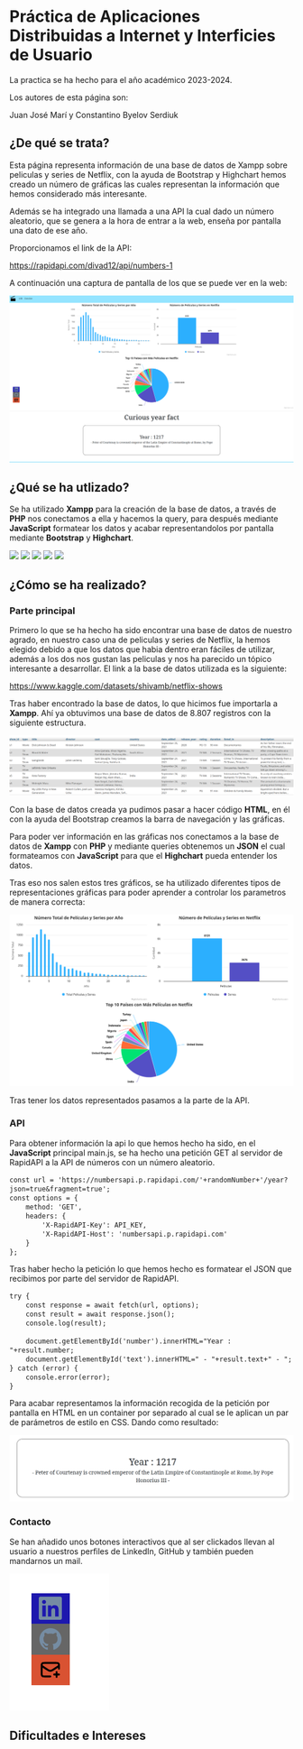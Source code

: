 # Práctica de Aplicaciones Distribuidas a Internet y Interficies de Usuario
La practica se ha hecho para el año académico 2023-2024.

Los autores de esta página son:

Juan José Marí y Constantino Byelov Serdiuk


## ¿De qué se trata?

Esta página representa información de una base de datos de Xampp sobre peliculas y series de Netflix, con la ayuda de Bootstrap y Highchart hemos creado un número de gráficas las cuales representan la información que hemos considerado más interesante.

Además se ha integrado una llamada a una API la cual dado un número aleatorio, que se genera a la hora de entrar a la web, enseña por pantalla una dato de ese año. 

Proporcionamos el link de la API:

https://rapidapi.com/divad12/api/numbers-1

A continuación una captura de pantalla de los que se puede ver en la web:


<img src="readMeFiles/captura.png">

## ¿Qué se ha utlizado?
Se ha utilizado **Xampp** para la creación de la base de datos, a través de **PHP** nos conectamos a ella y hacemos la query, para después mediante **JavaScript** formatear los datos y acabar representandolos por pantalla mediante **Bootstrap** y **Highchart**.

<p>
<img src="https://img.shields.io/badge/-Xampp-E34F55?style=flat&logo=xampp&logoColor=white">
<img src="https://img.shields.io/badge/-HTML5-FFFF0?style=flat&logo=html5&logoColor=white">
<img src="https://img.shields.io/badge/-PHP-8A2BE2?style=flat&logo=php&logoColor=white">
<img src="https://img.shields.io/badge/-JavaScript-FFA500?style=flat&logo=javascript&logoColor=white">
<img src="https://img.shields.io/badge/-Bootstrap-000?style=flat&logo=bootstrap&logoColor=white">
</p>

## ¿Cómo se ha realizado?

### Parte principal

Primero lo que se ha hecho ha sido encontrar una base de datos de nuestro agrado, en nuestro caso una de peliculas y series de Netflix, la hemos elegido debido a que los datos que habia dentro eran fáciles de utilizar, además a los dos nos gustan las peliculas y nos ha parecido un tópico interesante a desarrollar. El link a la base de datos utilizada es la siguiente:

https://www.kaggle.com/datasets/shivamb/netflix-shows

Tras haber encontrado la base de datos, lo que hicimos fue importarla a **Xampp**. Ahí ya obtuvimos una base de datos de 8.807 registros con la siguiente estructura.

<img src="readMeFiles/xampp.png"><br>

Con la base de datos creada ya pudimos pasar a hacer código **HTML**, en él con la ayuda del Bootstrap creamos la barra de navegación y las gráficas.

Para poder ver información en las gráficas nos conectamos a la base de datos de **Xampp** con **PHP** y mediante queries obtenemos un **JSON** el cual formateamos con **JavaScript** para que el **Highchart** pueda entender los datos.

Tras eso nos salen estos tres gráficos, se ha utilizado diferentes tipos de representaciones gráficas para poder aprender a controlar los parametros de manera correcta:

<img src="readMeFiles/charts.png">


Tras tener los datos representados pasamos a la parte de la API.

### API

Para obtener información la api lo que hemos hecho ha sido, en el **JavaScript** principal main.js, se ha hecho una petición GET al servidor de RapidAPI a la API de números con un número aleatorio. 

```
const url = 'https://numbersapi.p.rapidapi.com/'+randomNumber+'/year?json=true&fragment=true';
const options = {
	method: 'GET',
	headers: {
		'X-RapidAPI-Key': API_KEY,
		'X-RapidAPI-Host': 'numbersapi.p.rapidapi.com'
	}
};
```

Tras haber hecho la petición lo que hemos hecho es formatear el JSON que recibimos por parte del servidor de RapidAPI.

```
try {
	const response = await fetch(url, options);
	const result = await response.json();
	console.log(result);

    document.getElementById('number').innerHTML="Year : "+result.number;
    document.getElementById('text').innerHTML=" - "+result.text+" - ";
} catch (error) {
	console.error(error);
}
```

Para acabar representamos la información recogida de la petición por pantalla en HTML en un container por separado al cual se le aplican un par de parámetros de estilo en CSS. Dando como resultado:

<img src="readMeFiles/api.png">


### Contacto

Se han añadido unos botones interactivos que al ser clickados llevan al usuario a nuestros perfiles de LinkedIn, GitHub y también pueden mandarnos un mail. 

<img src="readMeFiles/social.png">


## Dificultades e Intereses

